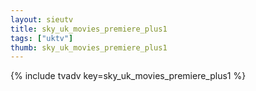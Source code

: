 ```yaml
--- 
layout: sieutv
title: sky_uk_movies_premiere_plus1
tags: ["uktv"]
thumb: sky_uk_movies_premiere_plus1
---
```

{% include tvadv key=sky_uk_movies_premiere_plus1 %}
